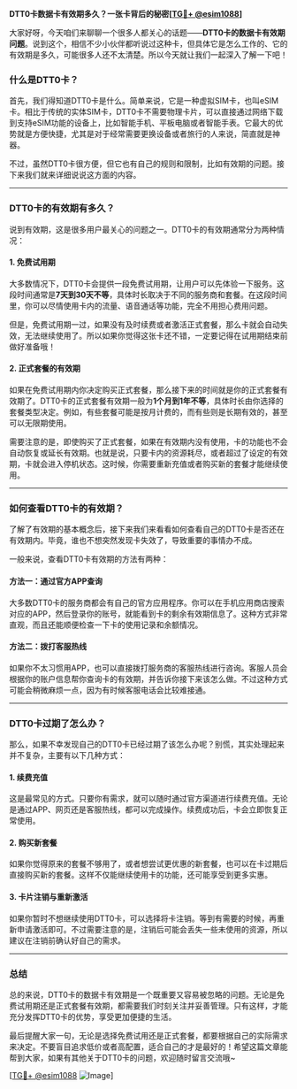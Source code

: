 **DTT0卡数据卡有效期多久？一张卡背后的秘密[[TG💪+ @esim1088](https://t.me/s/esim1088)]**

大家好呀，今天咱们来聊聊一个很多人都关心的话题——**DTT0卡的数据卡有效期问题**。说到这个，相信不少小伙伴都听说过这种卡，但具体它是怎么工作的、它的有效期是多久，可能很多人还不太清楚。所以今天就让我们一起深入了解一下吧！

### 什么是DTT0卡？

首先，我们得知道DTT0卡是什么。简单来说，它是一种虚拟SIM卡，也叫eSIM卡。相比于传统的实体SIM卡，DTT0卡不需要物理卡片，可以直接通过网络下载到支持eSIM功能的设备上，比如智能手机、平板电脑或者智能手表。它最大的优势就是方便快捷，尤其是对于经常需要更换设备或者旅行的人来说，简直就是神器。

不过，虽然DTT0卡很方便，但它也有自己的规则和限制，比如有效期的问题。接下来我们就来详细说说这方面的内容。

---

### DTT0卡的有效期有多久？

说到有效期，这是很多用户最关心的问题之一。DTT0卡的有效期通常分为两种情况：

#### 1. 免费试用期
大多数情况下，DTT0卡会提供一段免费试用期，让用户可以先体验一下服务。这段时间通常是**7天到30天不等**，具体时长取决于不同的服务商和套餐。在这段时间里，你可以尽情使用卡内的流量、语音通话等功能，完全不用担心费用问题。

但是，免费试用期一过，如果没有及时续费或者激活正式套餐，那么卡就会自动失效，无法继续使用了。所以如果你觉得这张卡还不错，一定要记得在试用期结束前做好准备哦！

#### 2. 正式套餐的有效期
如果在免费试用期内你决定购买正式套餐，那么接下来的时间就是你的正式套餐有效期了。DTT0卡的正式套餐有效期一般为**1个月到1年不等**，具体时长由你选择的套餐类型决定。例如，有些套餐可能是按月计费的，而有些则是长期有效的，甚至可以无限期使用。

需要注意的是，即使购买了正式套餐，如果在有效期内没有使用，卡的功能也不会自动恢复或延长有效期。也就是说，只要卡内的资源耗尽，或者超过了设定的有效期，卡就会进入停机状态。这时候，你需要重新充值或者购买新的套餐才能继续使用。

---

### 如何查看DTT0卡的有效期？

了解了有效期的基本概念后，接下来我们来看看如何查看自己的DTT0卡是否还在有效期内。毕竟，谁也不想突然发现卡失效了，导致重要的事情办不成。

一般来说，查看DTT0卡有效期的方法有两种：

#### 方法一：通过官方APP查询
大多数DTT0卡的服务商都会有自己的官方应用程序。你可以在手机应用商店搜索对应的APP，然后登录你的账号，就能看到卡的剩余有效期信息了。这种方式非常直观，而且还能顺便检查一下卡的使用记录和余额情况。

#### 方法二：拨打客服热线
如果你不太习惯用APP，也可以直接拨打服务商的客服热线进行咨询。客服人员会根据你的账户信息帮你查询卡的有效期，并告诉你接下来该怎么做。不过这种方式可能会稍微麻烦一点，因为有时候客服电话会比较难接通。

---

### DTT0卡过期了怎么办？

那么，如果不幸发现自己的DTT0卡已经过期了该怎么办呢？别慌，其实处理起来并不复杂，主要有以下几种方式：

#### 1. 续费充值
这是最常见的方式。只要你有需求，就可以随时通过官方渠道进行续费充值。无论是通过APP、网页还是客服热线，都可以完成操作。续费成功后，卡会立即恢复正常使用。

#### 2. 购买新套餐
如果你觉得原来的套餐不够用了，或者想尝试更优惠的新套餐，也可以在卡过期后直接购买新的套餐。这样不仅能继续使用卡的功能，还可能享受到更多实惠。

#### 3. 卡片注销与重新激活
如果你暂时不想继续使用DTT0卡，可以选择将卡注销。等到有需要的时候，再重新申请激活即可。不过需要注意的是，注销后可能会丢失一些未使用的资源，所以建议在注销前确认好自己的需求。

---

### 总结

总的来说，DTT0卡的数据卡有效期是一个既重要又容易被忽略的问题。无论是免费试用期还是正式套餐有效期，都需要我们时刻关注并妥善管理。只有这样，才能充分发挥DTT0卡的优势，享受更加便捷的生活。

最后提醒大家一句，无论是选择免费试用还是正式套餐，都要根据自己的实际需求来决定。不要盲目追求低价或者高配置，适合自己的才是最好的！希望这篇文章能帮到大家，如果有其他关于DTT0卡的问题，欢迎随时留言交流哦~

[[TG💪+ @esim1088](https://t.me/s/esim1088) ![Image](https://i.postimg.cc/4NQfJmqS/Snipaste-2025-05-13-00-14-12.png)]
